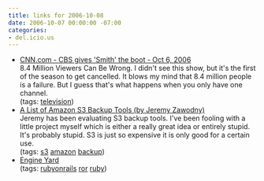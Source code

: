 ```yaml
---
title: links for 2006-10-08
date: 2006-10-07 00:00:00 -07:00
categories:
- del.icio.us
---
```


<ul class="delicious">
	<li>
		<div class="delicious-link"><a href="http://www.cnn.com/2006/SHOWBIZ/TV/10/06/tv.firsttogo.ap/index.html">CNN.com - CBS gives 'Smith' the boot - Oct 6, 2006</a></div>
		<div class="delicious-extended">8.4 Million Viewers Can Be Wrong. I didn't see this show, but it's the first of the season to get cancelled. It blows my mind that 8.4 million people is a failure. But I guess that's what happens when you only have one channel.</div>
		<div class="delicious-tags">(tags: <a href="http://del.icio.us/torrez/television">television</a>)</div>
	</li>
	<li>
		<div class="delicious-link"><a href="http://jeremy.zawodny.com/blog/archives/007641.html">A List of Amazon S3 Backup Tools (by Jeremy Zawodny)</a></div>
		<div class="delicious-extended">Jeremy has been evaluating S3 backup tools. I've been fooling with a little project myself which is either a really great idea or entirely stupid. It's probably stupid. S3 is just so expensive it is only good for a certain use.</div>
		<div class="delicious-tags">(tags: <a href="http://del.icio.us/torrez/s3">s3</a> <a href="http://del.icio.us/torrez/amazon">amazon</a> <a href="http://del.icio.us/torrez/backup">backup</a>)</div>
	</li>
	<li>
		<div class="delicious-link"><a href="http://www.engineyard.com/">Engine Yard</a></div>
		<div class="delicious-tags">(tags: <a href="http://del.icio.us/torrez/rubyonrails">rubyonrails</a> <a href="http://del.icio.us/torrez/ror">ror</a> <a href="http://del.icio.us/torrez/ruby">ruby</a>)</div>
	</li>
</ul>
